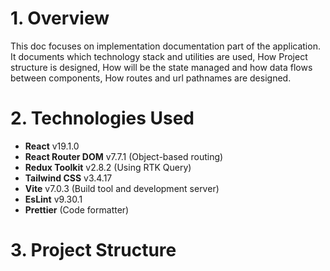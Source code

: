 # 1. Overview
This doc focuses on implementation documentation part of the application. 
It documents which technology stack and utilities are used, How Project structure 
is designed, How will be the state managed and how data flows between components, 
How routes and url pathnames are designed. 

# 2. Technologies Used
- **React** v19.1.0
- **React Router DOM** v7.7.1 (Object-based routing)
- **Redux Toolkit** v2.8.2 (Using RTK Query)
- **Tailwind CSS** v3.4.17
- **Vite** v7.0.3 (Build tool and development server)
- **EsLint** v9.30.1
- **Prettier** (Code formatter) 

# 3. Project Structure